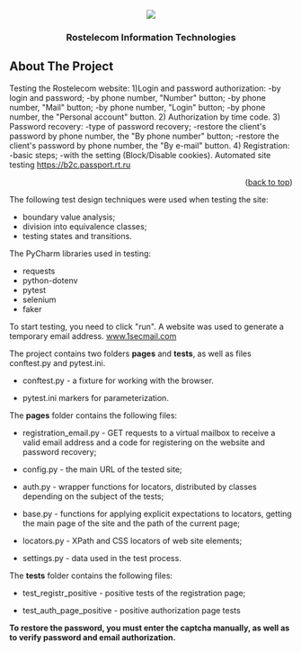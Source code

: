 <!-- PROJECT LOGO -->
<br />
<div id="header" align="center">
  <img src="https://s14.stc.yc.kpcdn.net/share/i/12/13143964/wr-960.webp" "Optional title"/>
</div>
  <h3 align="center">Rostelecom Information Technologies</h3>


<!-- ABOUT THE PROJECT -->
## About The Project


Testing the Rostelecom website: 
1)Login and password authorization:
-by login and password;
-by phone number, "Number" button;
-by phone number, "Mail" button;
-by phone number, "Login" button;
-by phone number, the "Personal account" button.
2) Authorization by time code.
3) Password recovery:
-type of password recovery;
-restore the client's password by phone number, the "By phone number" button;
-restore the client's password by phone number, the "By e-mail" button.
4) Registration:
-basic steps;
-with the setting (Block/Disable cookies).
Automated site testing https://b2c.passport.rt.ru 

<p align="right">(<a href="#readme-top">back to top</a>)</p>

The following test design techniques were used when testing the site:

* boundary value analysis;
* division into equivalence classes;
* testing states and transitions.


The PyCharm libraries used in testing:

* requests
* python-dotenv
* pytest
* selenium
* faker

To start testing, you need to click "run".
A website was used to generate a temporary email address. www.1secmail.com

The project contains two folders __pages__ and __tests__, as well as files conftest.py and pytest.ini.

* conftest.py - a fixture for working with the browser.

* pytest.ini markers for parameterization.

The __pages__ folder contains the following files:

* registration_email.py - GET requests to a virtual mailbox to receive a valid email address and a code for registering on the website and password recovery;

* config.py - the main URL of the tested site;

* auth.py - wrapper functions for locators, distributed by classes depending on the subject of the tests;

* base.py - functions for applying explicit expectations to locators, getting the main page of the site and the path of the current page;

* locators.py - XPath and CSS locators of web site elements;

* settings.py - data used in the test process.

The __tests__ folder contains the following files:

* test_registr_positive - positive tests of the registration page;

* test_auth_page_positive - positive authorization page tests

**To restore the password, you must enter the captcha manually, as well as to verify password and email authorization.**



















